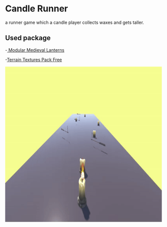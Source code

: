 # Candle Runner 
a runner game which a candle player collects waxes and gets taller.

## Used package

-[ Modular Medieval Lanterns](https://assetstore.unity.com/packages/3d/environments/historic/modular-medieval-lanterns-85527)

-[Terrain Textures Pack Free](https://assetstore.unity.com/packages/2d/textures-materials/nature/terrain-textures-pack-free-139542)


<img src=https://github.com/nazlicancay/Cande_Runer/blob/main/candleRunner.gif width="800" height="500"  />
